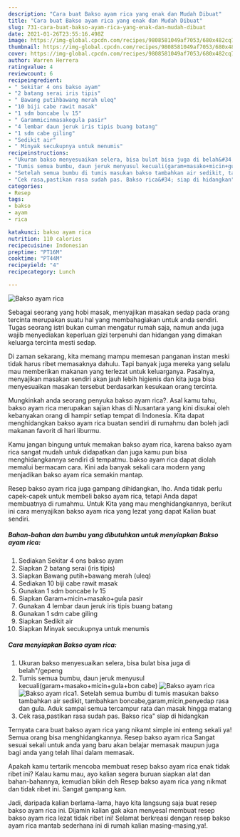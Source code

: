 ```yaml
---
description: "Cara buat Bakso ayam rica yang enak dan Mudah Dibuat"
title: "Cara buat Bakso ayam rica yang enak dan Mudah Dibuat"
slug: 731-cara-buat-bakso-ayam-rica-yang-enak-dan-mudah-dibuat
date: 2021-01-26T23:55:16.498Z
image: https://img-global.cpcdn.com/recipes/9808581049af7053/680x482cq70/bakso-ayam-rica-foto-resep-utama.jpg
thumbnail: https://img-global.cpcdn.com/recipes/9808581049af7053/680x482cq70/bakso-ayam-rica-foto-resep-utama.jpg
cover: https://img-global.cpcdn.com/recipes/9808581049af7053/680x482cq70/bakso-ayam-rica-foto-resep-utama.jpg
author: Warren Herrera
ratingvalue: 4
reviewcount: 6
recipeingredient:
- " Sekitar 4 ons bakso ayam"
- "2 batang serai iris tipis"
- " Bawang putihbawang merah uleq"
- "10 biji cabe rawit masak"
- "1 sdm boncabe lv 15"
- " Garammicinmasakogula pasir"
- "4 lembar daun jeruk iris tipis buang batang"
- "1 sdm cabe giling"
- "Sedikit air"
- " Minyak secukupnya untuk menumis"
recipeinstructions:
- "Ukuran bakso menyesuaikan selera, bisa bulat bisa juga di belah&#34;/gepeng"
- "Tumis semua bumbu, daun jeruk menyusul kecuali(garam+masako+micin+gula+bon cabe)"
- "Setelah semua bumbu di tumis masukan bakso tambahkan air sedikit, tambahkan boncabe,garam,micin,penyedap rasa dan gula. Aduk sampai semua tercampur rata dan masak hingga matang"
- "Cek rasa,pastikan rasa sudah pas. Bakso rica&#34; siap di hidangkan"
categories:
- Resep
tags:
- bakso
- ayam
- rica

katakunci: bakso ayam rica 
nutrition: 110 calories
recipecuisine: Indonesian
preptime: "PT16M"
cooktime: "PT44M"
recipeyield: "4"
recipecategory: Lunch

---
```



![Bakso ayam rica](https://img-global.cpcdn.com/recipes/9808581049af7053/680x482cq70/bakso-ayam-rica-foto-resep-utama.jpg)

Sebagai seorang yang hobi masak, menyajikan masakan sedap pada orang tercinta merupakan suatu hal yang membahagiakan untuk anda sendiri. Tugas seorang istri bukan cuman mengatur rumah saja, namun anda juga wajib menyediakan keperluan gizi terpenuhi dan hidangan yang dimakan keluarga tercinta mesti sedap.

Di zaman  sekarang, kita memang mampu memesan panganan instan meski tidak harus ribet memasaknya dahulu. Tapi banyak juga mereka yang selalu mau memberikan makanan yang terlezat untuk keluarganya. Pasalnya, menyajikan masakan sendiri akan jauh lebih higienis dan kita juga bisa menyesuaikan masakan tersebut berdasarkan kesukaan orang tercinta. 



Mungkinkah anda seorang penyuka bakso ayam rica?. Asal kamu tahu, bakso ayam rica merupakan sajian khas di Nusantara yang kini disukai oleh kebanyakan orang di hampir setiap tempat di Indonesia. Kita dapat menghidangkan bakso ayam rica buatan sendiri di rumahmu dan boleh jadi makanan favorit di hari liburmu.

Kamu jangan bingung untuk memakan bakso ayam rica, karena bakso ayam rica sangat mudah untuk didapatkan dan juga kamu pun bisa menghidangkannya sendiri di tempatmu. bakso ayam rica dapat diolah memalui bermacam cara. Kini ada banyak sekali cara modern yang menjadikan bakso ayam rica semakin mantap.

Resep bakso ayam rica juga gampang dihidangkan, lho. Anda tidak perlu capek-capek untuk membeli bakso ayam rica, tetapi Anda dapat membuatnya di rumahmu. Untuk Kita yang mau menghidangkannya, berikut ini cara menyajikan bakso ayam rica yang lezat yang dapat Kalian buat sendiri.

<!--inarticleads1-->

##### Bahan-bahan dan bumbu yang dibutuhkan untuk menyiapkan Bakso ayam rica:

1. Sediakan  Sekitar 4 ons bakso ayam
1. Siapkan 2 batang serai (iris tipis)
1. Siapkan  Bawang putih+bawang merah (uleq)
1. Sediakan 10 biji cabe rawit masak
1. Gunakan 1 sdm boncabe lv 15
1. Siapkan  Garam+micin+masako+gula pasir
1. Gunakan 4 lembar daun jeruk iris tipis buang batang
1. Gunakan 1 sdm cabe giling
1. Siapkan Sedikit air
1. Siapkan  Minyak secukupnya untuk menumis




<!--inarticleads2-->

##### Cara menyiapkan Bakso ayam rica:

1. Ukuran bakso menyesuaikan selera, bisa bulat bisa juga di belah&#34;/gepeng
1. Tumis semua bumbu, daun jeruk menyusul kecuali(garam+masako+micin+gula+bon cabe)
<img src="https://img-global.cpcdn.com/steps/30a404728d459811/160x128cq70/bakso-ayam-rica-langkah-memasak-2-foto.jpg" alt="Bakso ayam rica"><img src="https://img-global.cpcdn.com/steps/aac5d6c73624a05d/160x128cq70/bakso-ayam-rica-langkah-memasak-2-foto.jpg" alt="Bakso ayam rica">1. Setelah semua bumbu di tumis masukan bakso tambahkan air sedikit, tambahkan boncabe,garam,micin,penyedap rasa dan gula. Aduk sampai semua tercampur rata dan masak hingga matang
1. Cek rasa,pastikan rasa sudah pas. Bakso rica&#34; siap di hidangkan




Ternyata cara buat bakso ayam rica yang nikamt simple ini enteng sekali ya! Semua orang bisa menghidangkannya. Resep bakso ayam rica Sangat sesuai sekali untuk anda yang baru akan belajar memasak maupun juga bagi anda yang telah lihai dalam memasak.

Apakah kamu tertarik mencoba membuat resep bakso ayam rica enak tidak ribet ini? Kalau kamu mau, ayo kalian segera buruan siapkan alat dan bahan-bahannya, kemudian bikin deh Resep bakso ayam rica yang nikmat dan tidak ribet ini. Sangat gampang kan. 

Jadi, daripada kalian berlama-lama, hayo kita langsung saja buat resep bakso ayam rica ini. Dijamin kalian gak akan menyesal membuat resep bakso ayam rica lezat tidak ribet ini! Selamat berkreasi dengan resep bakso ayam rica mantab sederhana ini di rumah kalian masing-masing,ya!.

